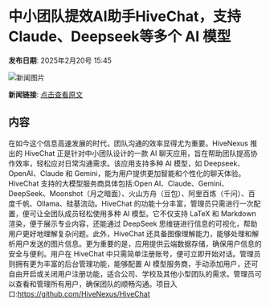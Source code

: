 # 中小团队提效AI助手HiveChat，支持Claude、Deepseek等多个 AI 模型

**发布日期**: 2025年2月20号 15:45

![新闻图片](https://upload.chinaz.com/2025/0220/6387566309244473459355465.png)

**新闻链接**: [点击查看原文](https://www.aibase.com/zh/news/15564)

## 内容

在如今这个信息高速发展的时代，团队沟通的效率显得尤为重要。HiveNexus 推出的 HiveChat 正是针对中小团队设计的一款 AI 聊天应用，旨在帮助团队提高协作效率，轻松应对日常沟通需求。该应用支持多种 AI 模型，如 Deepseek、OpenAI、Claude 和 Gemini，能为用户提供更加智能和个性化的聊天体验。HiveChat 支持的大模型服务商具体包括:Open AI、Claude、Gemini、DeepSeek、Moonshot（月之暗面）、火山方舟（豆包）、阿里百炼（千问）、百度千帆、Ollama、硅基流动。HiveChat 的功能十分丰富，管理员只需进行一次配置，便可让全团队成员轻松使用多种 AI 模型。它不仅支持 LaTeX 和 Markdown 渲染，便于展示专业内容，还能通过 DeepSeek 思维链进行信息的可视化，帮助用户更好地理解复杂问题。此外，HiveChat 还具备图像理解能力，能够处理和解析用户发送的图片信息。更为重要的是，应用提供云端数据存储，确保用户信息的安全与便利。用户在 HiveChat 中只需简单注册账号，便可立即开始对话。管理员则拥有更为丰富的后台管理功能，能够配置 AI 模型服务商，手动添加用户，还可自由开启或关闭用户注册功能，适合公司、学校及其他小型团队的需求。管理员可以查看和管理所有用户，确保团队的顺畅沟通。项目入口:https://github.com/HiveNexus/HiveChat
